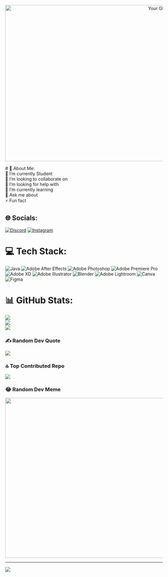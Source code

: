 <p align="center">
  <img src="https://github.com/basantajl/basantajl/blob/main/zoro-asura-zoro-ashura.gif" alt="Your GIF Image" width="1000" height="500" />
</p>
# 💫 About Me:
<br>🔭 I’m currently Student<br>👯 I’m looking to collaborate on<br>🤝 I’m looking for help with<br>🌱 I’m currently learning<br>💬 Ask me about<br>⚡ Fun fact


## 🌐 Socials:
[![Discord](https://img.shields.io/badge/Discord-%237289DA.svg?logo=discord&logoColor=white)](https://discord.gg/J'#1135) [![Instagram](https://img.shields.io/badge/Instagram-%23E4405F.svg?logo=Instagram&logoColor=white)](https://instagram.com/https://www.instagram.com/bsntjl/?hl=id) 

# 💻 Tech Stack:
![Java](https://diskominfo.kedirikab.go.id/asset/foto_berita/java_big_logo.jpg) ![Adobe After Effects](https://img.shields.io/badge/Adobe%20After%20Effects-9999FF.svg?style=for-the-badge&logo=Adobe%20After%20Effects&logoColor=white) ![Adobe Photoshop](https://img.shields.io/badge/adobephotoshop-%2331A8FF.svg?style=for-the-badge&logo=adobephotoshop&logoColor=white) ![Adobe Premiere Pro](https://img.shields.io/badge/Adobe%20Premiere%20Pro-9999FF.svg?style=for-the-badge&logo=Adobe%20Premiere%20Pro&logoColor=white) ![Adobe XD](https://img.shields.io/badge/Adobe%20XD-470137?style=for-the-badge&logo=Adobe%20XD&logoColor=#FF61F6) ![Adobe Illustrator](https://img.shields.io/badge/adobeillustrator-%23FF9A00.svg?style=for-the-badge&logo=adobeillustrator&logoColor=white) ![Blender](https://img.shields.io/badge/blender-%23F5792A.svg?style=for-the-badge&logo=blender&logoColor=white) ![Adobe Lightroom](https://img.shields.io/badge/Adobe%20Lightroom-31A8FF.svg?style=for-the-badge&logo=Adobe%20Lightroom&logoColor=white) ![Canva](https://img.shields.io/badge/Canva-%2300C4CC.svg?style=for-the-badge&logo=Canva&logoColor=white) 	![Figma](https://img.shields.io/badge/figma-%23F24E1E.svg?style=for-the-badge&logo=figma&logoColor=white)

# 📊 GitHub Stats:
![](https://github-readme-stats.vercel.app/api?username=basantajl&theme=tokyonight&hide_border=true&include_all_commits=true&count_private=false)<br/>
![](https://github-readme-streak-stats.herokuapp.com/?user=basantajl&theme=tokyonight&hide_border=true)<br/>
![](https://github-readme-stats.vercel.app/api/top-langs/?username=basantajl&theme=tokyonight&hide_border=true&include_all_commits=true&count_private=false&layout=compact)

### ✍️ Random Dev Quote
![](https://quotes-github-readme.vercel.app/api?type=horizontal&theme=tokyonight)

### 🔝 Top Contributed Repo
![](https://github-contributor-stats.vercel.app/api?username=basantajl&limit=5&theme=tokyonight&combine_all_yearly_contributions=true)

### 😂 Random Dev Meme
<img src="https://rm.up.railway.app/" width="512px"/>

---
[![](https://visitcount.itsvg.in/api?id=basantajl&icon=5&color=1)](https://visitcount.itsvg.in)

<!-- Proudly created with GPRM ( https://gprm.itsvg.in ) -->
